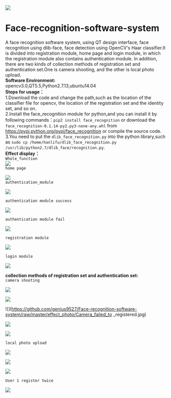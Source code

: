 ![](https://img.shields.io/badge/download-4M-brightgreen.svg)
# Face-recognition-software-system
A face recognition software system, using QT design interface, face recognition using dlib-face, face detection using OpenCV's Haar classifier.It is divided into registration module, home page and login module, in which the registration module also contains authentication module. In addition, there are two kinds of collection methods of registration set and authentication set.One is camera shooting, and the other is local photo upload.  
**Software Environment:**  
opencv3.0,QT5.5,Python2.7.13,ubuntu14.04  
**Steps for usage：**  
1.Download the code and change the path,such as the location of the classifier file for opencv, the location of the registration set and the identity set, and so on.  
2.Install the face_recognition module for python,and you can install it by following commands：`pip2 install face_recognition` or download the `face_recognition-0.1.14-py2.py3-none-any.whl` from https://pypi.python.org/pypi/face_recognition or compile the source code.  
3.You need to put the `dlib_face_recognition.py` into the python library,such as `sudo cp /home/hanlifu/dlib_face_recognition.py /usr/lib/python2.7/dlib_face/recognition.py`.  
**Effect display：**  
`Whole_function`  
![](https://github.com/genius9527/Face-recognition-software-system/raw/master/effect_photo/Whole_function.jpg)  
`home page`  

![](https://github.com/genius9527/Face-recognition-software-system/raw/master/effect_photo/home_page.jpg)  
`authentication_module`   

![](https://github.com/genius9527/Face-recognition-software-system/raw/master/effect_photo/authentication_module.jpg)  

`authentication module success`

![](https://github.com/genius9527/Face-recognition-software-system/raw/master/effect_photo/success.jpg)   

`authentication module fail`

![](https://github.com/genius9527/Face-recognition-software-system/raw/master/effect_photo/authentication_module_fail.jpg)  

`registration module`

![](https://github.com/genius9527/Face-recognition-software-system/raw/master/effect_photo/registration_module.jpg) 

`login module`

![](https://github.com/genius9527/Face-recognition-software-system/raw/master/effect_photo/login_module.jpg) 

 **collection methods of registration set and authentication set:**  
 `camera shooting`  
 
 ![](https://github.com/genius9527/Face-recognition-software-system/raw/master/effect_photo/Before_camera.jpg)   
 
 ![](https://github.com/genius9527/Face-recognition-software-system/raw/master/effect_photo/user1_register.jpg) 
 
 ![](https://github.com/genius9527/Face-recognition-software-system/raw/master/effect_photo/Camera_failed_to _registered.jpg) 
 
 ![](https://github.com/genius9527/Face-recognition-software-system/raw/master/effect_photo/Camera_successfully_registered.jpg) 
 
 ![](https://github.com/genius9527/Face-recognition-software-system/raw/master/effect_photo/After_camera_registered.jpg) 
 
 `local photo upload`
 
  ![](https://github.com/genius9527/Face-recognition-software-system/raw/master/effect_photo/Local_failed.jpg) 
  
  ![](https://github.com/genius9527/Face-recognition-software-system/raw/master/effect_photo/Local_succeed.jpg) 
  
  ![](https://github.com/genius9527/Face-recognition-software-system/raw/master/effect_photo/After_local_registration.jpg) 
  
  `User 1 register twice`
  
   ![](https://github.com/genius9527/Face-recognition-software-system/raw/master/effect_photo/register_twice.jpg) 
